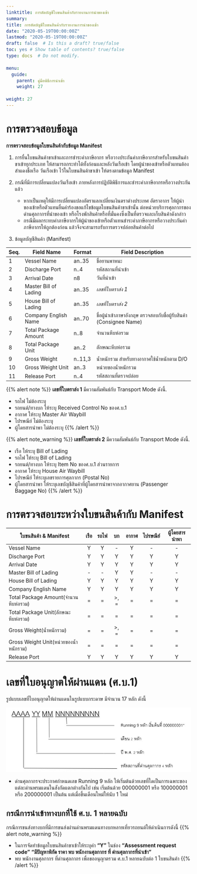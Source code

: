```yaml
---
linktitle: การตัดบัญชีใบขนสินค้ากับรายงานการนำของเข้า
summary: 
title: การตัดบัญชีใบขนสินค้ากับรายงานการนำของเข้า
date: "2020-05-19T00:00:00Z"
lastmod: "2020-05-19T00:00:00Z"
draft: false  # Is this a draft? true/false
toc: yes # Show table of contents? true/false
type: docs  # Do not modify.

menu:
  guide:
    parent: คู่มือพิธีการนำเข้า 
    weight: 27

weight: 27
---
```


# การตรวจสอบข้อมูล

**การตรวจสอบข้อมูลใบขนสินค้ากับข้อมูล Manifest**

1. การยื่นใบขนสินค้าขาเข้าและการชำระค่าภาษีอากร  หรือวางประกันค่าภาษีอากรสำหรับใบขนสินค้า
ขาเข้าทุกประเภท ให้สามารถกระทำได้ทั้งก่อนและหลังวันเรือเข้า โดยผู้นำของเข้าหรือตัวแทนต้องสำแดงชื่อเรือ 
วันเรือเข้า ไว้ในใบขนสินค้าขาเข้า ให้ตรงตามข้อมูล Manifest 

2. กรณีที่มีการเปลี่ยนแปลงวันเรือเข้า ภายหลังการปฏิบัติพิธีการและชำระค่าภาษีอากรหรือวางประกันแล้ว 

   - หากเป็นเหตุให้มีการเปลี่ยนแปลงอัตราแลกเปลี่ยนเงินตราต่างประเทศ อัตราอากร ให้ผู้นำของเข้าหรือตัวแทนยื่นคำร้องขอแก้ไขข้อมูลใบขนสินค้าขาเข้านั้น ต่อหน่วยบริการศุลกากรของ ด่านศุลกากรที่นำของเข้า หรือโรงพักสินค้าหรือที่มั่นคงซึ่งเป็นที่ตรวจและเก็บสินค้าดังกล่าว
   - กรณีมีผลกระทบค่าภาษีอากรให้ผู้นำของเข้าหรือตัวแทนชำระค่าภาษีอากรหรือวางประกันค่าภาษีอากรให้ถูกต้องก่อน แล้วจึงจะสามารถรับการตรวจปล่อยสินค้าต่อไป

3. ข้อมูลบัญชีสินค้า (Manifest)

| Seq. |Field Name |Format |Field Description |
|-----|----------|----------|----------|
| 1 |Vessel Name |an..35 |ชื่อยานพาหนะ |
| 2 |Discharge Port |n..4 |รหัสสถานที่นำเข้า |
| 3 |Arrival Date |n8 |วันที่นำเข้า |
| 4 |Master Bill of Lading |an..35 |*เลขที่ใบตราส่ง 1* |
| 5 |House Bill of Lading |an..35 |*เลขที่ใบตราส่ง 2* |
| 6 |Company English Name |an..70 |ชื่อผู้นำเข้าภาษาอังกฤษ ตรวจสอบกับชื่อผู้รับสินค้า (Consignee Name) |
| 7 |Total Package Amount |n..8 |จำนวนหีบห่อรวม  |
| 8 |Total Package Unit |an..2 |ลักษณะหีบห่อรวม  |
| 9 |Gross Weight |n..11,3 |น้ำหนักรวม สำหรับทางอากาศใช้น้ำหนักตาม D/O |
| 10 |Gross Weight Unit |an..3 |หน่วยของน้ำหนักรวม |
| 11 |Release Port |n..4 |รหัสสถานที่ตรวจปล่อย |

{{% alert note %}}
**เลขที่ใบตราส่ง 1** มีความสัมพันธ์กับ Transport Mode ดังนี้.

* รถไฟ ไม่ต้องระบุ
* รถยนต์/ทางบก ให้ระบุ Received Control No ของศ.บ.1
* อากาศ ให้ระบุ Master Air Waybill
* ไปรษณีย์ ไม่ต้องระบุ
* ผู้โดยสารนำพา ไม่ต้องระบุ
{{% /alert %}}

{{% alert note_warning %}}
**เลขที่ใบตราส่ง 2** มีความสัมพันธ์กับ Transport Mode ดังนี้.

* เรือ ให้ระบุ Bill of Lading
* รถไฟ ให้ระบุ Bill of Lading
* รถยนต์/ทางบก ให้ระบุ Item No ของศ.บ.1 ส่วนรายการ
* อากาศ ให้ระบุ House Air Waybill
* ไปรษณีย์ ให้ระบุเลขรายการศุลกากร (Postal No)
* ผู้โดยสารนำพา ให้ระบุเลขบัญชีสินค้าที่ผู้โดยสารนำพาจากอากาศยาน (Passenger Baggage No)
{{% /alert %}}

# การตรวจสอบระหว่างใบขนสินค้ากับ Manifest


|ใบขนสินค้า & Manifest|เรือ|รถไฟ|บก|อากาศ|ไปรษณีย์|ผู้โดยสารนำพา|
|--------------------|:--:|:--:|:--:|:--:|:--:|:--:|
|Vessel Name|	Y|	Y|	-|	Y|	-|	-|
|Discharge Port|Y|	Y|	Y|	Y|	Y|	Y|	
|Arrival Date|	Y|	Y|	Y|	Y|	Y|	Y|	
|Master Bill of Lading|	-|	-|	Y|	Y|	-|	-|
|House Bill of Lading|	Y|	Y|	Y|	Y|	Y|	Y|
|Company English Name|	Y|	Y|	Y|	Y|	Y|	Y|
|Total Package Amount(จำนวนหีบห่อรวม)|	=|	=|	>, =|	=|	=|	=|
|Total Package Unit(ลักษณะหีบห่อรวม)|	=|	=|	=|	=|	=|	=|
|Gross Weight(น้ำหนักรวม)|	=|	=|	>, =|	=|	=|	=|
|Gross Weight Unit(หน่วยของน้ำหนักรวม)|	=|	=|	=|	=|	=|	=|
|Release Port|	Y|	Y|	Y|	Y|	Y|	Y|

# เลขที่ใบอนุญาตให้ผ่านแดน (ศ.บ.1)

รูปแบบเลขที่ใบอนุญาตให้ผ่านแดนในรูปแบบกระดาษ มีจำนวน 17 หลัก ดังนี้

![](https://github.com/ecs-support/knowledge-center/raw/master/img/car-manifest-no.jpg)

- ด่านศุลกากรจะประกาศกำหนดเลข Running 9 หลัก ให้เริ่มต้นด้วยเลขที่ใดเป็นการเฉพาะของแต่ละด่านพรมแดนในสังกัดแตกต่างกันไป เช่น เริ่มต้นด้วย 000000001 หรือ 100000001 หรือ 200000001 เป็นต้น แต่เมื่อขึ้นเดือนใหม่ให้นับ 1 ใหม่

## กรณีการนำเข้าทางบกที่ใช้ ศ.บ. 1 หลายฉบับ

กรณีการขนส่งทางบกที่มีการขนส่งผ่านด่านพรมแดนทางบกหลายเที่ยวรถยนต์ให้ดำเนินการดังนี้
{{% alert note_warning %}}
- ในการจัดทำข้อมูลใบขนสินค้าขาเข้าให้ระบุค่า **“Y”** ในช่อง **“Assessment request code”** 
**“มีปัญหาพิกัด ราคา พบ พนักงานศุลกากร ที่ ด่านศุลกากรที่นำเข้า”**
- พบ พนักงานศุลกากร ที่ด่านศุลกากร เพื่อขออนุญาตรวม ศ.บ.1 หลายฉบับต่อ 1 ใบขนสินค้า
 {{% /alert %}}
